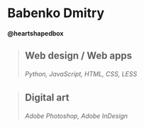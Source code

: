 # Babenko Dmitry
#### @heartshapedbox
> ## Web design / Web apps
>
> ###### Python, JavaScript, HTML, CSS, LESS

> ## Digital art
> 
> ###### Adobe Photoshop, Adobe InDesign

<!---
heartshapedbox/heartshapedbox is a ✨ special ✨ repository because its `README.md` (this file) appears on your GitHub profile.
You can click the Preview link to take a look at your changes.
--->
